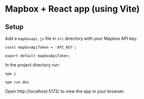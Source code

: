 # Mapbox + React app (using Vite)

## Setup

Add a `mapboxapi.js` file in `src` directory with your Mapbox API key:

```
const mapboxApiToken = 'API_KEY';

export default mapboxApiToken;
```

In the project directory run:

`npm i`

`npm run dev`

Open http://localhost:5173/ to view the app in your browser.

